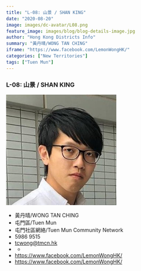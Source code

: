 ```yaml
---
title: "L-08: 山景 / SHAN KING"
date: "2020-08-20"
image: images/dc-avatar/L08.png
feature_image: images/blog/blog-details-image.jpg
author: "Hong Kong Districts Info"
summary: "黃丹晴/WONG TAN CHING"
iframe: "https://www.facebook.com/LemonWongHK/"
categories: ["New Territories"]
tags: ["Tuen Mun"]
---
```


### L-08: 山景 / SHAN KING  
![](/images/dc-avatar/L08.png)  

 - 黃丹晴/WONG TAN CHING  
 - 屯門區/Tuen Mun  
 - 屯門社區網絡/Tuen Mun Community Network  
 - 5986 9515  
 - tcwong@tmcn.hk  
 - -  
 - https://www.facebook.com/LemonWongHK/  
 - https://www.facebook.com/LemonWongHK/

